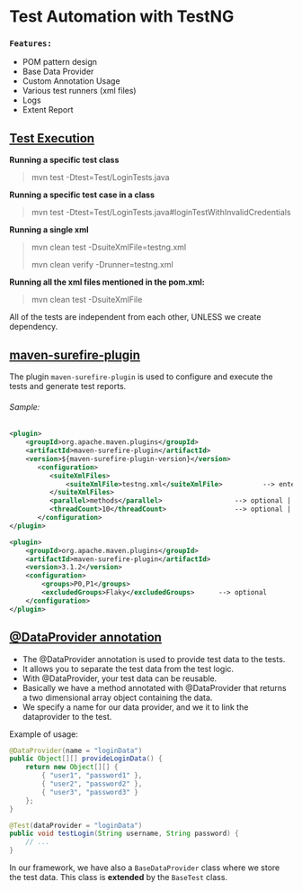 # Test Automation with TestNG

### `Features:`
* POM pattern design
* Base Data Provider
* Custom Annotation Usage
* Various test runners (xml files)
* Logs
* Extent Report


## [Test Execution](https://maven.apache.org/surefire/maven-surefire-plugin/examples/single-test.html)

**Running a specific test class**

> mvn test -Dtest=Test/LoginTests.java

**Running a specific test case in a class**

> mvn test -Dtest=Test/LoginTests.java#loginTestWithInvalidCredentials

**Running a single xml**

> mvn clean test -DsuiteXmlFile=testng.xml
>
> mvn clean verify -Drunner=testng.xml

**Running all the xml files mentioned in the pom.xml:**

> mvn clean test -DsuiteXmlFile

All of the tests are independent from each other, UNLESS we create dependency.


## [maven-surefire-plugin](https://maven.apache.org/surefire/maven-surefire-plugin/examples/testng.html)

The plugin `maven-surefire-plugin` is used to configure and execute the tests and generate test reports.

###### Sample:
```xml
<plugin>
    <groupId>org.apache.maven.plugins</groupId>
    <artifactId>maven-surefire-plugin</artifactId>
    <version>${maven-surefire-plugin-version}</version>
       <configuration>
          <suiteXmlFiles>
              <suiteXmlFile>testng.xml</suiteXmlFile>          --> enter path
          </suiteXmlFiles>
          <parallel>methods</parallel>                  --> optional | for parallel execution
          <threadCount>10</threadCount>                 --> optional | for parallel execution
       </configuration>
</plugin>
```

```xml
<plugin>     
    <groupId>org.apache.maven.plugins</groupId>
    <artifactId>maven-surefire-plugin</artifactId>
    <version>3.1.2</version>
    <configuration>
        <groups>P0,P1</groups>
        <excludedGroups>Flaky</excludedGroups>      --> optional
    </configuration>
</plugin>
```


## [@DataProvider annotation]()

* The @DataProvider annotation is used to provide test data to the tests.
* It allows you to separate the test data from the test logic.
* With @DataProvider, your test data can be reusable.
* Basically we have a method annotated with @DataProvider that returns a two dimensional array object containing the data.
* We specify a name for our data provider, and we it to link the dataprovider to the test.

Example of usage:

```java
@DataProvider(name = "loginData")
public Object[][] provideLoginData() {
    return new Object[][] {
        { "user1", "password1" },
        { "user2", "password2" },
        { "user3", "password3" }
    };
}

@Test(dataProvider = "loginData")
public void testLogin(String username, String password) {
    // ...
}
```

In our framework, we have also a `BaseDataProvider` class where we store the test data.
This class is **extended** by the `BaseTest` class.
 